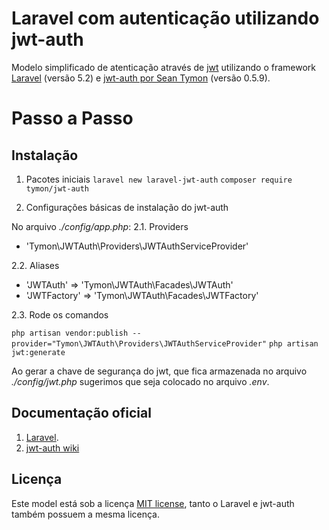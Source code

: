 # Laravel com autenticação utilizando jwt-auth

Modelo simplificado de atenticação através de [jwt](https://jwt.io/) utilizando o framework [Laravel](http://laravel.com) (versão 5.2) e [jwt-auth por Sean Tymon](https://github.com/tymondesigns/jwt-auth) (versão 0.5.9).

# Passo a Passo

## Instalação

1. Pacotes iniciais
`laravel new laravel-jwt-auth`
`composer require tymon/jwt-auth`

2. Configurações básicas de instalação do jwt-auth

No arquivo _./config/app.php_:
2.1. Providers
- 'Tymon\JWTAuth\Providers\JWTAuthServiceProvider'

2.2. Aliases
- 'JWTAuth' => 'Tymon\JWTAuth\Facades\JWTAuth'
- 'JWTFactory' => 'Tymon\JWTAuth\Facades\JWTFactory'

2.3. Rode os comandos

`php artisan vendor:publish --provider="Tymon\JWTAuth\Providers\JWTAuthServiceProvider"`
`php artisan jwt:generate`

Ao gerar a chave de segurança do jwt, que fica armazenada no arquivo _./config/jwt.php_ sugerimos que seja colocado no arquivo _.env_.

## Documentação oficial

1. [Laravel](http://laravel.com/docs).
2. [jwt-auth wiki](https://github.com/tymondesigns/jwt-auth/wiki)

## Licença

Este model está sob a licença [MIT license](http://opensource.org/licenses/MIT), tanto o Laravel e jwt-auth também possuem a mesma licença.
